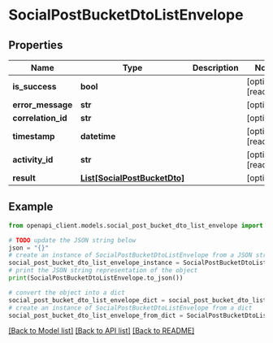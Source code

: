 # SocialPostBucketDtoListEnvelope


## Properties

Name | Type | Description | Notes
------------ | ------------- | ------------- | -------------
**is_success** | **bool** |  | [optional] [readonly] 
**error_message** | **str** |  | [optional] 
**correlation_id** | **str** |  | [optional] 
**timestamp** | **datetime** |  | [optional] [readonly] 
**activity_id** | **str** |  | [optional] [readonly] 
**result** | [**List[SocialPostBucketDto]**](SocialPostBucketDto.md) |  | [optional] 

## Example

```python
from openapi_client.models.social_post_bucket_dto_list_envelope import SocialPostBucketDtoListEnvelope

# TODO update the JSON string below
json = "{}"
# create an instance of SocialPostBucketDtoListEnvelope from a JSON string
social_post_bucket_dto_list_envelope_instance = SocialPostBucketDtoListEnvelope.from_json(json)
# print the JSON string representation of the object
print(SocialPostBucketDtoListEnvelope.to_json())

# convert the object into a dict
social_post_bucket_dto_list_envelope_dict = social_post_bucket_dto_list_envelope_instance.to_dict()
# create an instance of SocialPostBucketDtoListEnvelope from a dict
social_post_bucket_dto_list_envelope_from_dict = SocialPostBucketDtoListEnvelope.from_dict(social_post_bucket_dto_list_envelope_dict)
```
[[Back to Model list]](../README.md#documentation-for-models) [[Back to API list]](../README.md#documentation-for-api-endpoints) [[Back to README]](../README.md)



